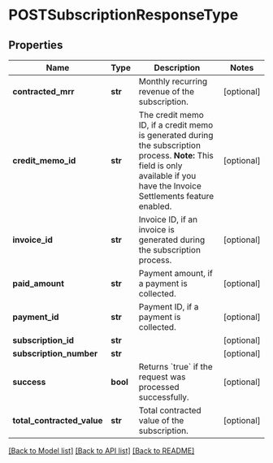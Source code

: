 # POSTSubscriptionResponseType

## Properties
Name | Type | Description | Notes
------------ | ------------- | ------------- | -------------
**contracted_mrr** | **str** | Monthly recurring revenue of the subscription.  | [optional] 
**credit_memo_id** | **str** | The credit memo ID, if a credit memo is generated during the subscription process.  **Note:** This field is only available if you have the Invoice Settlements feature enabled.  | [optional] 
**invoice_id** | **str** | Invoice ID, if an invoice is generated during the subscription process.  | [optional] 
**paid_amount** | **str** | Payment amount, if a payment is collected.  | [optional] 
**payment_id** | **str** | Payment ID, if a payment is collected.  | [optional] 
**subscription_id** | **str** |  | [optional] 
**subscription_number** | **str** |  | [optional] 
**success** | **bool** | Returns &#x60;true&#x60; if the request was processed successfully.  | [optional] 
**total_contracted_value** | **str** | Total contracted value of the subscription.  | [optional] 

[[Back to Model list]](../README.md#documentation-for-models) [[Back to API list]](../README.md#documentation-for-api-endpoints) [[Back to README]](../README.md)


